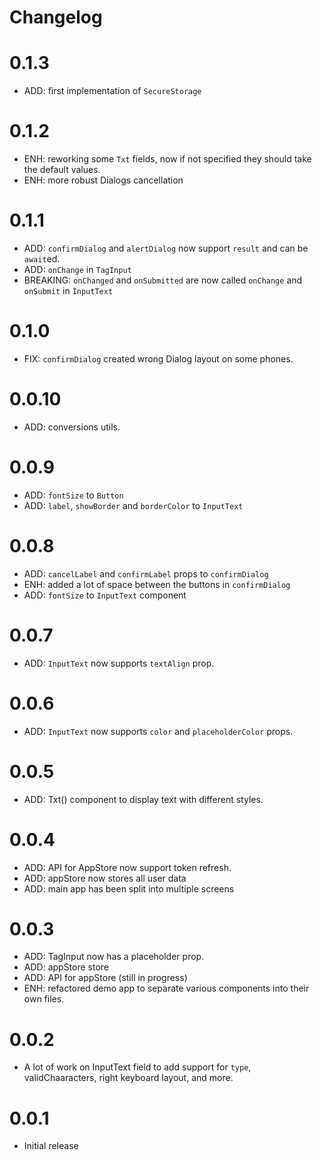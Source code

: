 # Changelog

# 0.1.3

- ADD: first implementation of `SecureStorage`

# 0.1.2

- ENH: reworking some `Txt` fields, now if not specified they should take the default values.
- ENH: more robust Dialogs cancellation

# 0.1.1

- ADD: `confirmDialog` and `alertDialog` now support `result` and can be `await`ed.
- ADD: `onChange` in `TagInput`
- BREAKING: `onChanged` and `onSubmitted` are now called `onChange` and `onSubmit` in `InputText`

# 0.1.0

- FIX: `confirmDialog` created wrong Dialog layout on some phones.

# 0.0.10

- ADD: conversions utils.

# 0.0.9

- ADD: `fontSize` to `Button`
- ADD: `label`, `showBorder` and `borderColor` to `InputText`

# 0.0.8

- ADD: `cancelLabel` and `confirmLabel` props to `confirmDialog`
- ENH: added a lot of space between the buttons in `confirmDialog`
- ADD: `fontSize` to `InputText` component

# 0.0.7

- ADD: `InputText` now supports `textAlign` prop.

# 0.0.6

- ADD: `InputText` now supports `color` and `placeholderColor` props.

# 0.0.5

- ADD: Txt() component to display text with different styles.

# 0.0.4

- ADD: API for AppStore now support token refresh.
- ADD: appStore now stores all user data
- ADD: main app has been split into multiple screens

# 0.0.3

- ADD: TagInput now has a placeholder prop.
- ADD: appStore store
- ADD: API for appStore (still in progress)
- ENH: refactored demo app to separate various components into their own files.

# 0.0.2

- A lot of work on InputText field to add support for `type`, validChaaracters, right keyboard layout, and more.

# 0.0.1

- Initial release
